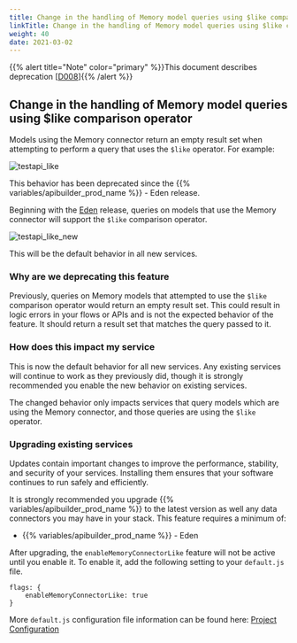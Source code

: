 ```yaml
---
title: Change in the handling of Memory model queries using $like comparison operator
linkTitle: Change in the handling of Memory model queries using $like comparison operator
weight: 40
date: 2021-03-02
---
```


{{% alert title="Note" color="primary" %}}This document describes deprecation \[[D008](/docs/deprecations/#D008)\]{{% /alert %}}

## Change in the handling of Memory model queries using $like comparison operator

Models using the Memory connector return an empty result set when attempting to perform a query that uses the `$like` operator. For example:

![testapi_like](/Images/testapi_like.png)

This behavior has been deprecated since the {{% variables/apibuilder_prod_name %}} - Eden release.

Beginning with the [Eden](/docs/release_notes/standalone_-_14_september_2018/) release, queries on models that use the Memory connector will support the `$like` comparison operator.

![testapi_like_new](/Images/testapi_like_new.png)

This will be the default behavior in all new services.

### Why are we deprecating this feature

Previously, queries on Memory models that attempted to use the `$like` comparison operator would return an empty result set. This could result in logic errors in your flows or APIs and is not the expected behavior of the feature. It should return a result set that matches the query passed to it.

### How does this impact my service

This is now the default behavior for all new services. Any existing services will continue to work as they previously did, though it is strongly recommended you enable the new behavior on existing services.

The changed behavior only impacts services that query models which are using the Memory connector, and those queries are using the `$like` operator.

### Upgrading existing services

Updates contain important changes to improve the performance, stability, and security of your services. Installing them ensures that your software continues to run safely and efficiently.

It is strongly recommended you upgrade {{% variables/apibuilder_prod_name %}} to the latest version as well any data connectors you may have in your stack. This feature requires a minimum of:

* {{% variables/apibuilder_prod_name %}} - Eden

After upgrading, the `enableMemoryConnectorLike` feature will not be active until you enable it. To enable it, add the following setting to your `default.js` file.

```
flags: {
    enableMemoryConnectorLike: true
}
```

More `default.js` configuration file information can be found here: [Project Configuration](/docs/developer_guide/project/configuration/project_configuration/#flags)
